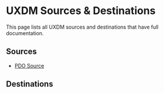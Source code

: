 # UXDM Sources & Destinations

This page lists all UXDM sources and destinations that have full documentation.

## Sources

* [PDO Source](sources/PDOSource.md)

## Destinations